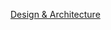 [Design & Architecture](https://github.com/kubernetes/community/blob/master/contributors/design-proposals/architecture/architecture.md)
